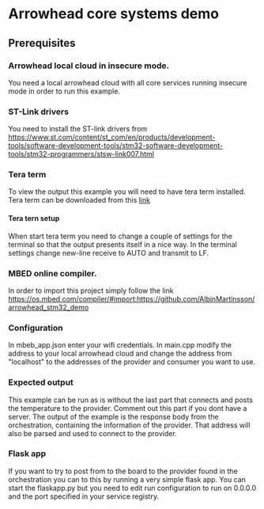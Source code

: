 # Arrowhead core systems demo

## Prerequisites 

### Arrowhead local cloud in insecure mode.
You need a local arrowhead cloud with all core services running insecure mode in order to run this example.

### ST-Link drivers
You need to install the ST-link drivers from https://www.st.com/content/st_com/en/products/development-tools/software-development-tools/stm32-software-development-tools/stm32-programmers/stsw-link007.html

### Tera term
To view the output this example you will need to have tera term installed. Tera term can be downloaded from this [link](https://ttssh2.osdn.jp/index.html.en)

#### Tera tern setup
When start tera term you need to change a couple of settings for the terminal so that the output presents itself in a nice way. In the terminal settings change new-line receive to AUTO and transmit to LF. 

### MBED online compiler.

In order to import this project simply follow the link https://os.mbed.com/compiler/#import:https://github.com/AlbinMartinsson/arrowhead_stm32_demo

### Configuration
In mbeb_app.json enter your wifi credentials. In main.cpp modify the address to your local arrowhead cloud and change the address from "localhost" to the addresses of the provider and consumer you want to use.

### Expected output 
This example can be run as is without the last part that connects and posts the temperature to the provider. Comment out this part if you dont have a server. The output of the example is the response body from the orchestration, containing the information of the provider. That address will also be parsed and used to connect to the provider.

### Flask app
If you want to try to post from to the board to the provider found in the orchestration you can to this by running a very simple flask app. You can start the flaskapp.py but you need to edit run configuration to run on 0.0.0.0 and the port specified in your service registry.
